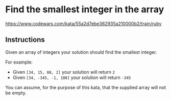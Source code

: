 # Find the smallest integer in the array

<https://www.codewars.com/kata/55a2d7ebe362935a210000b2/train/ruby>

## Instructions

Given an array of integers your solution should find the smallest integer.

For example:

- Given `[34, 15, 88, 2]` your solution will return `2`
- Given `[34, -345, -1, 100]` your solution will return `-345`

You can assume, for the purpose of this kata, that the supplied array will not be empty.
